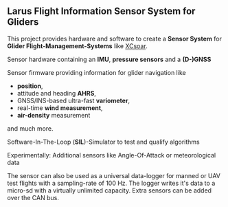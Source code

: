 ## Larus Flight Information Sensor System for Gliders

This project provides hardware and software to create a **Sensor System** for **Glider Flight-Management-Systems** like [XCsoar](https://github.com/XCSoar).

Sensor hardware containing an **IMU**, **pressure sensors** and a **(D-)GNSS**

Sensor firmware providing information for glider navigation like 

  - **position**, 
  - attitude and heading **AHRS**, 
  - GNSS/INS-based ultra-fast **variometer**, 
  - real-time **wind measurement**, 
  - **air-density** measurement 

  and much more.

Software-In-The-Loop (**SIL**)-Simulator to test and qualify algorithms 

Experimentally: Additional sensors like Angle-Of-Attack or meteorological data

The sensor can also be used as a universal data-logger for manned or UAV test flights with a sampling-rate of 100 Hz. The logger writes it's data to a micro-sd with a virtually unlimited capacity. Extra sensors can be added over the CAN bus.
